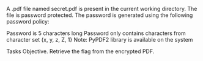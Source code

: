 A .pdf file named secret.pdf is present in the current working directory. The file is password protected. The password is generated using the following password policy:

Password is 5 characters long
Password only contains characters from character set {x, y, z, Z, 1}
Note: PyPDF2 library is available on the system

Tasks
Objective. Retrieve the flag from the encrypted PDF.
